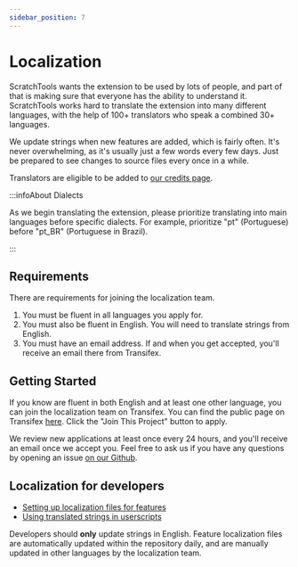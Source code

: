 ```yaml
---
sidebar_position: 7
---
```


# Localization
ScratchTools wants the extension to be used by lots of people, and part of that is making sure that everyone has the ability to understand it. ScratchTools works hard to translate the extension into many different languages, with the help of 100+ translators who speak a combined 30+ languages.

We update strings when new features are added, which is fairly often. It's never overwhelming, as it's usually just a few words every few days. Just be prepared to see changes to source files every once in a while.

Translators are eligible to be added to [our credits page](https://scratchtools.app/credits/).

:::infoAbout Dialects

As we begin translating the extension, please prioritize translating into main languages before specific dialects. For example, prioritize "pt" (Portuguese) before "pt_BR" (Portuguese in Brazil).

:::

## Requirements
There are requirements for joining the localization team.

1. You must be fluent in all languages you apply for.
2. You must also be fluent in English. You will need to translate strings from English.
3. You must have an email address. If and when you get accepted, you'll receive an email there from Transifex.

## Getting Started
If you know are fluent in both English and at least one other language, you can join the localization team on Transifex. You can find the public page on Transifex [here](https://explore.transifex.com/scratchtools/scratchtools/). Click the "Join This Project" button to apply.

We review new applications at least once every 24 hours, and you'll receive an email once we accept you. Feel free to ask us if you have any questions by opening an issue [on our Github](https://github.com/STForScratch/ScratchTools/).

## Localization for developers
- [Setting up localization files for features](https://docs.scratchtools.app/docs/api/msg#setting-localization-in-data-file)
- [Using translated strings in userscripts](https://docs.scratchtools.app/docs/api/msg)

Developers should **only** update strings in English. Feature localization files are automatically updated within the repository daily, and are manually updated in other languages by the localization team.